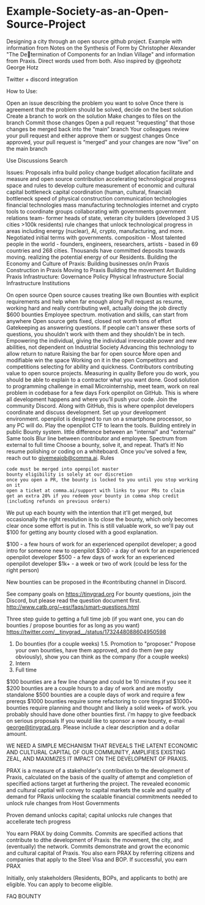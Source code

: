 # Example-Society-as-an-Open-Source-Project
Designing a city through an open source github project. Example with information from Notes on the Synthesis of Form by Christopher Alexander "The Determination of Components for an Indian Village" and information from Praxis. Direct words used from both. Also inspired by @geohotz George Hotz

Twitter + discord integration

How to Use:

Open an issue describing the problem you want to solve
Once there is agreement that the problem should be solved, decide on the best solution
Create a branch to work on the solution
Make changes to files on the branch
Commit those changes
Open a pull request “requesting” that those changes be merged back into the “main” branch
Your colleagues review your pull request and either approve them or suggest changes
Once approved, your pull request is “merged” and your changes are now “live” on the main branch

Use
Discussions
Search

Issues: 
Proposals 
infra build
policy change
budget allocation
facilitate and measure and open source contribution
accelerating technological progress
space and rules to develop culture
measurement of economic and cultural capital
bottleneck capital coordination (human, cultural, financial)
bottleneck speed of physical construction
communication technologies
financial technologies
mass manufacturing technologies
internet and crypto
tools to coordinate groups
collaborating with governments government relations
team- former heads of state, veteran city builders (developed 3 US cities >100k residents) 
rule changes that unlock technological progress in areas including energy (nuclear), AI, crypto, manufacturing, and more. 
Negotiated initial terms with governments.
composition - Most talented people in the world - founders, engineers, researchers, artists - based in 69 countries and 268 cities. Thousands have committed deposits towards moving. 
realizing the potential energy of our Residents. 
Building the Economy and Culture of Praxis:
        Building businesses on/in Praxis
        Construction in Praxis
        Moving to Praxis
        Building the movement
        Art
    Building Praxis Infrastructure:
        Governance
        Policy
        Physical Infrastructure
        Social Infrastructure
        Institutions


On open source
Open source causes treating like own
Bounties with explicit requirements and help when far enough along
Pull request as resume, working hard and really contributing well, actually doing the job directly
$600 bounties
Employee spectrum. motivation and skills, can start from anywhere
Open source gets fixed, closed not worth tons of effort
Gatekeeping as answering questions. If people can't answer these sorts of questions, you shouldn't work with them and they shouldn't be in tech.
Empowering the individual, giving the individual irrevocable power and new abilities, not dependent on Industrial Society
Advancing this technology to allow return to nature
Raising the bar for open source
More open and modifiable win the space
Working on it in the open
Competitors and competitions selecting for ability and quickness. 
Contributors contributing value to open source projects.
Measuring in quality
Before you do work, you should be able to explain to a contractor what you want done.
Good solution to programming challenge in email
Microinternship, meet team, work on real problem in codebase for a few days
 Fork openpilot on GitHub. This is where all development happens and where you’ll push your code.
    Join the community Discord. Along with GitHub, this is where openpilot developers coordinate and discuss development.
    Set up your development environment. openpilot is designed to run on a smartphone processor, so any PC will do.
    Play the openpilot CTF to learn the tools.
Building entirely in public
Bounty system. little difference between an "internal" and "external"
Same tools
Blur line between contributor and employee. Spectrum from external to full time
Choose a bounty, solve it, and repeat. That’s it! No resume polishing or coding on a whiteboard. Once you’ve solved a few, reach out to givemeajob@comma.ai.
Rules

    code must be merged into openpilot master
    bounty eligibility is solely at our discretion
    once you open a PR, the bounty is locked to you until you stop working on it
    open a ticket at comma.ai/support with links to your PRs to claim
    get an extra 20% if you redeem your bounty in comma shop credit (including refunds on previous orders)

We put up each bounty with the intention that it'll get merged, but occasionally the right resolution is to close the bounty, which only becomes clear once some effort is put in. This is still valuable work, so we'll pay out $100 for getting any bounty closed with a good explanation.

   $100 - a few hours of work for an experienced openpilot developer; a good intro for someone new to openpilot
    $300 - a day of work for an experienced openpilot developer
    $500 - a few days of work for an experienced openpilot developer
    $1k+ - a week or two of work (could be less for the right person)

New bounties can be proposed in the #contributing channel in Discord.


See company goals on https://tinygrad.org
For bounty questions, join the Discord, but please read the question document first. http://www.catb.org/~esr/faqs/smart-questions.html

Three step guide to getting a full time job (if you want one, you can do bounties / propose bounties for as long as you want)
https://twitter.com/__tinygrad__/status/1732448088604950598
1. Do bounties (for a couple weeks)
1.5. Promotion to "proposer." Propose your own bounties, have them approved, and do them (we pay obviously), show you can think as the company (for a couple weeks)
2. Intern
3. Full time

$100 bounties are a few line change and could be 10 minutes if you see it
$200 bounties are a couple hours to a day of work and are mostly standalone
$500 bounties are a couple days of work and require a few prereqs
$1000 bounties require some refactoring to core tinygrad
$1000+ bounties require planning and thought and likely a solid week+ of work. you probably should have done other bounties first. i'm happy to give feedback on serious proposals
If you would like to sponsor a new bounty, e-mail george@tinygrad.org. Please include a clear description and a dollar amount.




WE NEED A SIMPLE MECHANISM THAT REVEALS THE LATENT ECONOMIC AND CULTURAL CAPITAL OF OUR COMMUNITY, AMPLIFIES EXISTING ZEAL, AND MAXIMIZES IT IMPACT ON THE DEVELOPMENT OF PRAXIS. 

PRAX is a measure of a stakeholder's contribution to the development of Praxis, calculated on the basis of the quality of attempt and completion of specified actions target at furthering the project. The revealed economic and cultural captial will convey to capital markets the scale and quality of demand for PRaxis unlocking the scalable financial commitments needed to unlock rule changes from Host Governments

Proven demand unlocks capital; capital unlocks rule changes that accellerate tech progress

You earn PRAX by doing Commits. Commits are specified actions that contribute to dthe development of Praxis: the movement, the city, and (eventually) the network. Commits demonstrate and growt the economic and cultural capital of Praxis. 
You also earn PRAX by referring citizens and companies that apply to the Steel Visa and BOP. If successful, you earn PRAX

Initially, only stakeholders (Residents, BOPs, and applicants to both) are eligible. You can apply to become eligible.



FAQ
BOUNTY

